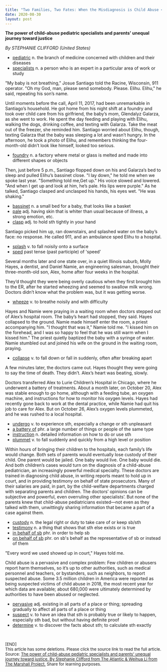 ```yaml
---
title: "Two Families, Two Fates: When the Misdiagnosis is Child Abuse <sup>[Reproduced]</sup>"
date: 2020-08-30
layout: post
---
```


**The power of child-abuse pediatric specialists and parents' unequal journey toward justice**

*By STEPHANIE CLIFFORD (United States)*

* <u>pediatric</u> n. the branch of medicine concerned with children and their diseases
* <u>specialists</u> n. a person who is an expert in a particular area of work or study

"My baby is not breathing," Josue Santiago told the Racine, Wisconsin, 911 operator. "Oh my God, man, please send somebody. Please. Elihu. Elihu," he said, repeating his son’s name.

Until moments before the call, April 11, 2017, had been unremarkable in Santiago’s household. He got home from his night shift at a foundry and took over child care from his girlfriend, the baby’s mom, Glendalyz Galarza, as she went to work. He spent the day feeding and playing with Elihu, walking the dogs, drinking coffee, and texting with Galarza. Take the meat out of the freezer, she reminded him. Santiago worried about Elihu, though, texting Galarza that the baby was sleeping a lot and wasn’t hungry. In the afternoon, he took a photo of Elihu, and remembers thinking the four-month-old didn’t look like himself, looked too serious.

* <u>foundry</u> n. a factory where metal or glass is melted and made into different shapes or objects

Then, just before 5 p.m., Santiago flopped down on his and Galarza’s bed to sleep and pulled Elihu’s bassinet close. "I lay down," he told me when we spoke last year. "Something told me,Get up." His voice slowed and lowered. "And when I get up and look at him, he’s pale. His lips were purple." As he talked, Santiago clasped and unclasped his hands, his eyes wet. "He was shaking."

* <u>bassinet</u> n. a small bed for a baby, that looks like a basket
* <u>pale</u> adj. having skin that is whiter than usual because of illness, a strong emotion, etc.
* <u>clasp</u> adj. to hold sth tightly in your hand

Santiago picked him up, ran downstairs, and splashed water on the baby’s face: no response. He called 911, and an ambulance sped Elihu to a hospital.

* <u>splash</u> v. to fall noisily onto a surface
* <u>sped</u> past tense (past participle) of 'speed'

Several months later and one state over, in a quiet Illinois suburb, Molly Hayes, a dentist, and Daniel Namie, an engineering salesman, brought their three-month-old son, Alex, home after four weeks in the hospital.

They’d thought they were being overly cautious when they first brought him to the ER, after he started wheezing and seemed to swallow milk wrong. Doctors didn’t know what the problem was, but it was getting worse.

* <u>wheeze</u> v. to breathe noisily and with difficulty

Hayes and Namie were praying in a waiting room when doctors stepped out of Alex’s hospital room. The baby’s heart had stopped, they said. Hayes collapsed to the ground. Namie made himself enter the room, a priest accompanying him. "I thought that was it," Namie told me. "I kissed him on the forehead, and I was so happy to feel that he was still warm when I kissed him." The priest quietly baptized the baby with a syringe of water. Namie stumbled out and joined his wife on the ground in the waiting room, praying.

* <u>collapse</u> v. to fall down or fall in suddenly, often after breaking apart

A few minutes later, the doctors came out. Hayes thought they were going to say the time of death. They didn’t. Alex’s heart was beating, slowly.

Doctors transferred Alex to Lurie Children’s Hospital in Chicago, where he underwent a battery of treatments. About a month later, on October 20, Alex was stable enough to go home, although with a feeding tube, an oxygen machine, and instructions for how to monitor his oxygen levels. Hayes had recently gone back to work at the dental practice, while Namie had quit his job to care for Alex. But on October 26, Alex’s oxygen levels plummeted, and he was rushed to a local hospital.

* <u>undergo</u> v. to experience sth, especially a change or sth unpleasant
* <u>a battery of</u> phr. a large number of things or people of the same type
* <u>instruction</u> n. detailed information on how to do or use sth
* <u>plummet</u> v. to fall suddenly and quickly from a high level or position

Within hours of bringing their children to the hospitals, each family’s life would change. Both sets of parents would eventually lose custody of their child. One parent would be jailed. One baby would live. One baby would die. And both children’s cases would turn on the diagnosis of a child-abuse pediatrician, an increasingly powerful medical specialty. These doctors are trained in diagnosing child abuse, in writing reports meant to hold up in court, and in providing testimony on behalf of state prosecutors. Many of their salaries are paid, in part, by the child-welfare departments charged with separating parents and children. The doctors’ opinions can be subjective and powerful, even overruling other specialists’. But none of the parents knew that child-abuse pediatricians existed—not even as they talked with them, unwittingly sharing information that became a part of a case against them.

* <u>custody</u> n. the legal right or duty to take care of or keep sb/sth
* <u>testimony</u> n. a thing that shows that sth else exists or is true
* <u>in behalf of sb</u> phr. in order to help sb
* <u>on behalf of sb</u> phr. on sb's behalf as the representative of sb or instead of them

"Every word we used showed up in court," Hayes told me.

Child abuse is a pervasive and complex problem: Few children or abusers report harm themselves, so it’s up to other authorities, such as medical personnel and teachers, or bystanders, such as neighbors, to report suspected abuse. Some 3.5 million children in America were reported as being suspected victims of child abuse in 2018, the most recent year for which data are available; about 680,000 were ultimately determined by authorities to have been abused or neglected.

* <u>pervasive</u> adj. existing in all parts of a place or thing; spreading gradually to affect all parts of a place or thing
* <u>suspect</u> v. to have an idea that sth is probably true or likely to happen, especially sth bad, but without having definite proof
* <u>determine</u> v. to discover the facts about sth; to calculate sth exactly

<br>
<p>
<font size="2">
[END]
<br>
This article has some deletions. Please click the source link to read the full article.
Source: <a href="https://www.themarshallproject.org/2020/08/20/two-families-two-fates-when-the-misdiagnosis-is-child-abuse">The power of child-abuse pediatric specialists and parents' unequal journey toward justice. By Stephanie Clifford from The Atlantic & Weihua Li from The Marshall Project.</a>
Share for learning purposes.
</font>
</p>
